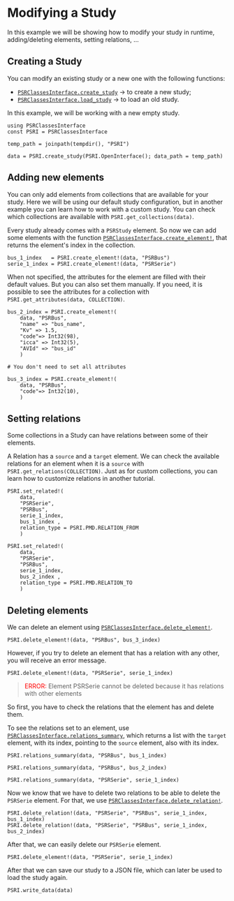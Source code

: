 # Modifying a Study

In this example we will be showing how to modify your study in runtime, adding/deleting elements, setting relations, ...

## Creating a Study

You can modify an existing study or a new one with the following functions:
- [`PSRClassesInterface.create_study`](@ref) &rarr; to create a new study;
- [`PSRClassesInterface.load_study`](@ref) &rarr; to load an old study.

In this example, we will be working with a new empty study.

```@example modification
using PSRClassesInterface
const PSRI = PSRClassesInterface

temp_path = joinpath(tempdir(), "PSRI")

data = PSRI.create_study(PSRI.OpenInterface(); data_path = temp_path)
```

## Adding new elements

You can only add elements from collections that are available for your study. Here we will be using our default study configuration, but in another example you can learn how to work with a custom study. You can check which collections are available with `PSRI.get_collections(data)`.

Every study already comes with a `PSRStudy` element. So now we can add some elements with the function [`PSRClassesInterface.create_element!`](@ref), that returns the element's index in the collection.

```
bus_1_index   = PSRI.create_element!(data, "PSRBus")
serie_1_index = PSRI.create_element!(data, "PSRSerie")
```

When not specified, the attributes for the element are filled with their default values. But you can also set them manually. If you need, it is possible to see the attributes for a collection with `PSRI.get_attributes(data, COLLECTION)`.

```@example modification
bus_2_index = PSRI.create_element!(
    data, "PSRBus", 
    "name" => "bus_name", 
    "Kv" => 1.5, 
    "code"=> Int32(98), 
    "icca" => Int32(5), 
    "AVId" => "bus_id"
    )

# You don't need to set all attributes

bus_3_index = PSRI.create_element!(
    data, "PSRBus", 
    "code"=> Int32(10), 
    )
```

## Setting relations

Some collections in a Study can have relations between some of their elements. 

A Relation has a `source` and a `target` element. We can check the available relations for an element when it is a `source` with `PSRI.get_relations(COLLECTION)`. Just as for custom collections, you can learn how to customize relations in another tutorial.

```@example modification
PSRI.set_related!(
    data, 
    "PSRSerie", 
    "PSRBus", 
    serie_1_index, 
    bus_1_index , 
    relation_type = PSRI.PMD.RELATION_FROM
    )

PSRI.set_related!(
    data, 
    "PSRSerie", 
    "PSRBus", 
    serie_1_index, 
    bus_2_index , 
    relation_type = PSRI.PMD.RELATION_TO
    )
```

## Deleting elements

We can delete an element using [`PSRClassesInterface.delete_element!`](@ref). 

```@example modification
PSRI.delete_element!(data, "PSRBus", bus_3_index)
```

However, if you try to delete an element that has a relation with any other, you will receive an error message. 

```@example modification
PSRI.delete_element!(data, "PSRSerie", serie_1_index)
```
> <span style="color:red">ERROR:</span> Element PSRSerie cannot be deleted because it has relations with other elements


So first, you have to check the relations that the element has and delete them.

To see the relations set to an element, use [`PSRClassesInterface.relations_summary`](@ref), which returns a list with the `target` element, with its index, pointing to the `source` element, also with its index.

```@example modification
PSRI.relations_summary(data, "PSRBus", bus_1_index)
```

```@example modification
PSRI.relations_summary(data, "PSRBus", bus_2_index)
```

```@example modification
PSRI.relations_summary(data, "PSRSerie", serie_1_index)
```

Now we know that we have to delete two relations to be able to delete the `PSRSerie` element. For that, we use [`PSRClassesInterface.delete_relation!`](@ref).

```@example modification
PSRI.delete_relation!(data, "PSRSerie", "PSRBus", serie_1_index, bus_1_index)
PSRI.delete_relation!(data, "PSRSerie", "PSRBus", serie_1_index, bus_2_index)
```

After that, we can easily delete our `PSRSerie` element.

```@example modification
PSRI.delete_element!(data, "PSRSerie", serie_1_index)
```

After that we can save our study to a JSON file, which can later be used to load the study again.
```@example modification
PSRI.write_data(data)
```